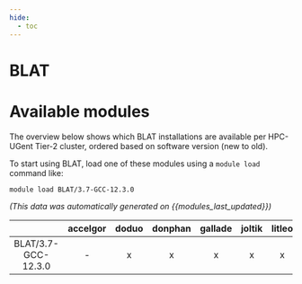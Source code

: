 ```yaml
---
hide:
  - toc
---
```


BLAT
====

# Available modules


The overview below shows which BLAT installations are available per HPC-UGent Tier-2 cluster, ordered based on software version (new to old).

To start using BLAT, load one of these modules using a `module load` command like:

```shell
module load BLAT/3.7-GCC-12.3.0
```

*(This data was automatically generated on {{modules_last_updated}})*

| |accelgor|doduo|donphan|gallade|joltik|litleo|shinx|
| :---: | :---: | :---: | :---: | :---: | :---: | :---: | :---: |
|BLAT/3.7-GCC-12.3.0|-|x|x|x|x|x|x|

